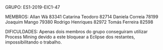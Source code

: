 GRUPO: ES1-2019-EIC1-47

MEMBROS:
Allan Wá 83341
Catarina Teodoro 82714
Daniela Correia 78199
Joaquim Mango 79380
Rodrigo Henriques 82972
Tomás Ferreira 82598

DIFICULDADES:
Apenas dois membros do grupo conseguiram utilizar Process Mining devido a este bloquear a Eclipse dos restantes, impossibilitando o trabalho.
